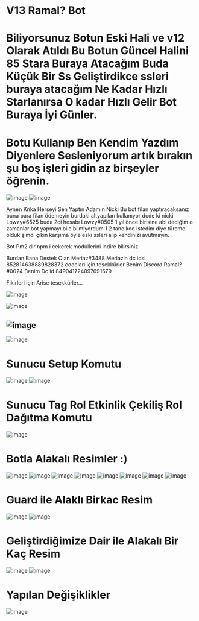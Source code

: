 # V13 Ramal? Bot

# Biliyorsunuz Botun Eski Hali ve v12 Olarak Atıldı Bu Botun Güncel Halini 85 Stara Buraya Atacağım Buda Küçük Bir Ss Geliştirdikce ssleri buraya atacağım Ne Kadar Hızlı Starlanırsa O kadar Hızlı Gelir Bot Buraya İyi Günler.

# Botu Kullanıp Ben Kendim Yazdım Diyenlere Sesleniyorum artık bırakın şu boş işleri gidin az birşeyler öğrenin.

![image](https://cdn.discordapp.com/attachments/887034843089748008/989265305090003024/unknown_1.png)
![image](https://cdn.discordapp.com/attachments/887034843089748008/989264297404284998/unknown.png)

Aynen Knka Herşeyi Sen Yaptın Adamın Nicki Bu bot filan yaptıracaksanız buna para filan ödemeyin burdaki altyapıları kullanıyor dcde ki nicki Lowzy#6525  buda 2ci hesabı Lowzy#0505 1 yıl önce birisine abi dediğim o zamanlar bot yapmayı bile bilmiyordum 1 2 tane kod istedim diye türeme olduk şimdi çıkın karşıma öyle eski ssleri alıp kendinizi avutmayın.

Bot Pm2 dir npm i cekerek modullerini indire bilirsiniz. 

Burdan Bana Destek Olan Meriaz#3488 Meriazin dc idsi 852814638889828372 codeları için tesekkürler   Benim Discord Ramal?#0024  Benim Dc id 849041724097691679

Fikirleri için Arise tesekkürler...

![image](https://cdn.discordapp.com/attachments/987382875852771399/987401542388838400/Adsz.png)

![image](https://cdn.discordapp.com/attachments/950685345031282728/985644323943096431/unknown.png)

![image](https://cdn.discordapp.com/attachments/887034843089748008/976781958958968875/unknown_1.png)
- 
![image](https://cdn.discordapp.com/attachments/887034843089748008/976781959210631178/unknown_2.png)
# Sunucu Setup Komutu 
![image](https://cdn.discordapp.com/attachments/887034843089748008/976781959487430676/unknown_3.png)
![image](https://cdn.discordapp.com/attachments/950685345031282728/989175226757709914/Adsz.png)
# Sunucu Tag Rol Etkinlik Çekiliş Rol Dağıtma Komutu
![image](https://cdn.discordapp.com/attachments/887034843089748008/976866476353011732/Untitled.png)
# Botla Alakalı Resimler :)
![image](https://cdn.discordapp.com/attachments/887034843089748008/979716018828099654/Untitled.png)
![image](https://cdn.discordapp.com/attachments/887034843089748008/977089084973518848/Untitled.png)
![image](https://cdn.discordapp.com/attachments/887034843089748008/976869251149365278/Untitled.png)
![image](https://cdn.discordapp.com/attachments/887034843089748008/977182340906385428/Untitled.png)
![image](https://cdn.discordapp.com/attachments/887034843089748008/977315728262832168/Untitled.png)
![image](https://cdn.discordapp.com/attachments/887034843089748008/977315727990226984/teyitbilgi.png)
![image](https://cdn.discordapp.com/attachments/887034843089748008/977315727671427092/loglarr.png)
![image](https://cdn.discordapp.com/attachments/887034843089748008/978695434337910794/Untitled.png)
# Guard ile Alaklı Birkac Resim
![image](https://cdn.discordapp.com/attachments/884843442671337512/978957591214444544/Untitled.png)
![image](https://cdn.discordapp.com/attachments/884843442671337512/978957591583526933/guard2.png)
# Geliştirdiğimize Dair ile Alakalı Bir Kaç Resim
![image](https://cdn.discordapp.com/attachments/887034843089748008/985115205518364752/banner_komut_ss.png)
![image](https://cdn.discordapp.com/attachments/887034843089748008/985115250808455168/log_emoji_kurulum_ss.png)
# Yapılan Değişiklikler
![image](https://cdn.discordapp.com/attachments/887034843089748008/985115230508040212/hg_mesaj_ss.png)

